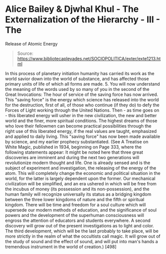 # Alice Bailey & Djwhal Khul - The Externalization of the Hierarchy - III - The
Release of Atomic Energy

> Source: https://www.bibliotecapleyades.net/SOCIOPOLITICA/exter/exte1213.html

In this process of planetary initiation humanity has carried its work as the world savior down into the world of substance, and has affected those primary units of life of which all forms are made.
5. You will now understand the meaning of the words used by so many of you in the second of the Great Invocations: The hour of service of the saving force has now arrived. This "saving force" is the energy which science has released into the world for the destruction, first of all, of those who continue (if they do) to defy the Forces of Light working through the United Nations. Then - as time goes on - this liberated energy will usher in the new civilization, the new and better world and the finer, more spiritual conditions. The highest dreams of those who love their fellowmen can become practical possibilities through the right use of this liberated energy, if the real values are taught, emphasized and applied to daily living. This "saving force" has now been made available by science, and my earlier prophecy substantiated.
(See A Treatise on White Magic, published in 1934, beginning on Page 333, where the following statements appear: It might be noted here that three great discoveries are imminent and during the next two generations will revolutionize modern thought and life. One is already sensed and is the subject of experiment and investigation, the releasing of the energy of the atom. This will completely change the economic and political situation in the world, for the latter is largely dependent upon the former. Our mechanical civilization will be simplified, and an era ushered in which will be free from the incubus of money (its possession and its non-possession), and the human family will recognize universally its status as a bridging kingdom between the three lower kingdoms of nature and the fifth or spiritual kingdom. There will be time and freedom for a soul culture which will supersede our modern methods of education, and the significance of soul powers and the development of the superhuman consciousness will engross the attention of educators and students everywhere. A second discovery will grow out of the present investigations as to light and color. The third development, which will be the last probably to take place, will be more strictly in the realm of what the occultists call magic. It will grow out of the study of sound and the effect of sound, and will put into man's hands a tremendous instrument in the world of creation.) [498]
